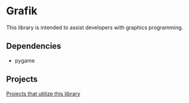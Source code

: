 # Grafik
This library is intended to assist developers with graphics programming.

## Dependencies
- pygame

## Projects
[Projects that utilize this library](https://github.com/Preponderous-Software/Graphik/wiki/Projects)
